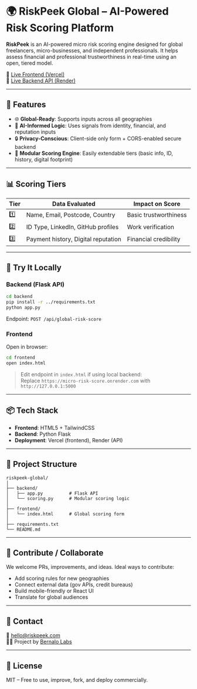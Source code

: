 # 🌍 RiskPeek Global – AI-Powered Risk Scoring Platform

**RiskPeek** is an AI-powered micro risk scoring engine designed for global freelancers, micro-businesses, and independent professionals. It helps assess financial and professional trustworthiness in real-time using an open, tiered model.

🔗 [Live Frontend (Vercel)](https://micro-risk-score.vercel.app)  
🔗 [Live Backend API (Render)](https://micro-risk-score.onrender.com/api/global-risk-score)

---

## 🚀 Features

- 🌐 **Global-Ready**: Supports inputs across all geographies
- 🧠 **AI-Informed Logic**: Uses signals from identity, financial, and reputation inputs
- 🔒 **Privacy-Conscious**: Client-side only form + CORS-enabled secure backend
- 🧩 **Modular Scoring Engine**: Easily extendable tiers (basic info, ID, history, digital footprint)

---

## 📊 Scoring Tiers

| Tier | Data Evaluated                             | Impact on Score         |
|------|--------------------------------------------|--------------------------|
| 1️⃣  | Name, Email, Postcode, Country             | Basic trustworthiness   |
| 2️⃣  | ID Type, LinkedIn, GitHub profiles         | Work verification       |
| 3️⃣  | Payment history, Digital reputation        | Financial credibility   |

---

## 🧪 Try It Locally

### Backend (Flask API)

```bash
cd backend
pip install -r ../requirements.txt
python app.py
```

Endpoint: `POST /api/global-risk-score`

### Frontend

Open in browser:

```bash
cd frontend
open index.html
```

> Edit endpoint in `index.html` if using local backend:  
> Replace `https://micro-risk-score.onrender.com` with `http://127.0.0.1:5000`

---

## 📦 Tech Stack

- **Frontend**: HTML5 + TailwindCSS
- **Backend**: Python Flask
- **Deployment**: Vercel (frontend), Render (API)

---

## 🔧 Project Structure

```
riskpeek-global/
│
├── backend/
│   ├── app.py          # Flask API
│   └── scoring.py      # Modular scoring logic
│
├── frontend/
│   └── index.html      # Global scoring form
│
├── requirements.txt
└── README.md
```

---

## 🤝 Contribute / Collaborate

We welcome PRs, improvements, and ideas. Ideal ways to contribute:
- Add scoring rules for new geographies
- Connect external data (gov APIs, credit bureaus)
- Build mobile-friendly or React UI
- Translate for global audiences

---

## 📧 Contact

📨 hello@riskpeek.com  
🧑‍💼 Project by [Bernalo Labs](https://bernalo.com)  

---

## 📄 License

MIT – Free to use, improve, fork, and deploy commercially.

